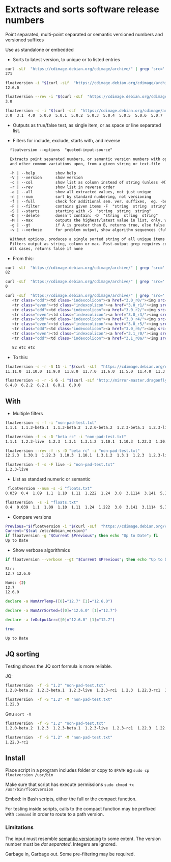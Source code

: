 # Extracts and sorts software release numbers

Point separated, multi-point separated or semantic versioned numbers and versioned suffixes

Use as standalone or embedded

- Sorts to latest version, to unique or to listed entries

```bash
curl -sLf  "https://cdimage.debian.org/cdimage/archive/" | grep 'src=' | wc -l
271

floatversion -i "$(curl -sLf  "https://cdimage.debian.org/cdimage/archive/" | grep 'src=' )" 
12.6.0

floatversion --rev -i "$(curl -sLf  "https://cdimage.debian.org/cdimage/archive/" | grep 'src=' )" 
3.0

floatversion -s -i "$(curl -sLf  "https://cdimage.debian.org/cdimage/archive/" | grep 'src=')" 
3.0  3.1  4.0  5.0.0  5.0.1  5.0.2  5.0.3  5.0.4  5.0.5  5.0.6  5.0.7  5.0.8  5.0.9  5.0.10  6.0.0  6.0.1  6.0.2  6.0.2.1  6.0.3  6.0.4  6.0.5  6.0.6  6.0.7  6.0.8  6.0.9  6.0.10  7.0.0  7.1.0  7.2.0  7.3.0  7.4.0  7.5.0  7.6.0  7.7.0  7.8.0  7.9.0  7.10.0  7.11.0  8.0.0  8.1.0  8.2.0  8.3.0  8.4.0  8.5.0  8.6.0  8.7.0  8.7.1  8.8.0  8.9.0  8.10.0  8.11.0  8.11.1  9.0.0  9.0.1  9.1.0  9.2.0  9.2.1  9.3.0  9.4.0  9.5.0  9.6.0  9.7.0  9.8.0  9.9.0  9.10.0  9.11.0  9.12.0  9.13.0  10.0.0  10.1.0  10.2.0  10.3.0  10.4.0  10.5.0  10.6.0  10.7.0  10.8.0  10.9.0  10.10.0  10.11.0  10.12.0  10.13.0  11.0.0  11.1.0  11.2.0  11.3.0  11.4.0  11.5.0  11.6.0  11.7.0  11.8.0  11.9.0  11.10.0  11.11.0  12.0.0  12.1.0  12.2.0  12.3  12.3.0  12.4.0  12.5.0  12.6.0  

```

- Outputs as true/false test, as single item, or as space or line separated list.

- Filters for include, exclude, starts with, and reverse

```txt
  floatversion --options  "quoted-input-source"

  Extracts point separated numbers, or semantic version numbers with optional suffixes,
  and other common variations upon, from a given string or text-file

  -h | --help         show help 
  -V | --version      show version
  -c | --col          show list as column instead of string (unless -M)
  -r | --rev          show list in reverse order  
  -a | --all          show all extracted values, not just unique 
  -n | --num          sort by standard numbering, not versioning
  -f | --full         check for additional sem. ver. suffixes,  eg. -beta
  -F | --filter       contains given items -F  "string  string  string" 
  -S | --starts       starting with -S  "string  string  string" 
  -D | --delete       doesn't contain: -D  "string  string  string" 
  -M | --max          outputs the highest/latest value in list, only, with '-r' shows lowest/earliest
  -g | --gt           if A is greater than B, returns true, else false (from string of two floats,'-r' is ignored)
  -v | --verbose      for problem output, show algorithm sequences (full version only) 

  Without options, produces a single sorted string of all unique items found
  Filters output as string, column or max. Post-output grep requires columns.
  All cases, returns false if none
```

- From this:
  
```bash
curl -sLf  "https://cdimage.debian.org/cdimage/archive/" | grep 'src=' | grep '11.' | wc -l
82

curl -sLf  "https://cdimage.debian.org/cdimage/archive/" | grep 'src=' | grep -E ^'11.' | wc -l
0

curl -sLf  "https://cdimage.debian.org/cdimage/archive/" | grep 'src=' | grep -E '11.'
   <tr class="odd"><td class="indexcolicon"><a href="3.0_r0/"><img src="/icons2/folder.png" alt="[DIR]"></a></td><td class="indexcolname"><a href="3.0_r0/">3.0_r0/</a></td><td class="indexcollastmod">2011-02-16 23:03  </td><td class="indexcolsize">  - </td></tr>
   <tr class="even"><td class="indexcolicon"><a href="3.0_r1/"><img src="/icons2/folder.png" alt="[DIR]"></a></td><td class="indexcolname"><a href="3.0_r1/">3.0_r1/</a></td><td class="indexcollastmod">2011-02-16 23:05  </td><td class="indexcolsize">  - </td></tr>
   <tr class="odd"><td class="indexcolicon"><a href="3.0_r2/"><img src="/icons2/folder.png" alt="[DIR]"></a></td><td class="indexcolname"><a href="3.0_r2/">3.0_r2/</a></td><td class="indexcollastmod">2011-02-16 23:05  </td><td class="indexcolsize">  - </td></tr>
   <tr class="even"><td class="indexcolicon"><a href="3.0_r3/"><img src="/icons2/folder.png" alt="[DIR]"></a></td><td class="indexcolname"><a href="3.0_r3/">3.0_r3/</a></td><td class="indexcollastmod">2011-02-16 23:05  </td><td class="indexcolsize">  - </td></tr>
   <tr class="odd"><td class="indexcolicon"><a href="3.0_r4/"><img src="/icons2/folder.png" alt="[DIR]"></a></td><td class="indexcolname"><a href="3.0_r4/">3.0_r4/</a></td><td class="indexcollastmod">2016-11-04 23:29  </td><td class="indexcolsize">  - </td></tr>
   <tr class="even"><td class="indexcolicon"><a href="3.0_r5/"><img src="/icons2/folder.png" alt="[DIR]"></a></td><td class="indexcolname"><a href="3.0_r5/">3.0_r5/</a></td><td class="indexcollastmod">2016-11-04 23:21  </td><td class="indexcolsize">  - </td></tr>
   <tr class="odd"><td class="indexcolicon"><a href="3.0_r6/"><img src="/icons2/folder.png" alt="[DIR]"></a></td><td class="indexcolname"><a href="3.0_r6/">3.0_r6/</a></td><td class="indexcollastmod">2016-11-05 01:35  </td><td class="indexcolsize">  - </td></tr>
   <tr class="even"><td class="indexcolicon"><a href="3.1_r0/"><img src="/icons2/folder.png" alt="[DIR]"></a></td><td class="indexcolname"><a href="3.1_r0/">3.1_r0/</a></td><td class="indexcollastmod">2016-11-02 20:08  </td><td class="indexcolsize">  - </td></tr>
   <tr class="odd"><td class="indexcolicon"><a href="3.1_r0a/"><img src="/icons2/folder.png" alt="[DIR]"></a></td><td class="indexcolname"><a href="3.1_r0a/">3.1_r0a/</a></td><td class="indexcollastmod">2016-11-02 20:08  </td><td class="indexcolsize">  - </td></tr>...

   82 etc etc

```

- To this:

```bash
floatversion -s -r -S 11 -i "$(curl -sLf  "https://cdimage.debian.org/cdimage/archive/" | grep 'src=')"
11.11.0  11.10.0  11.9.0  11.8.0  11.7.0  11.6.0  11.5.0  11.4.0  11.3.0  11.2.0  11.1.0  11.0.0

floatversion -s -r -S 6 -i "$(curl -sLf "http://mirror-master.dragonflybsd.org/iso-images" | grep -Eo '"dfly-x86_64-.*_REL.iso.bz2"')"
6.4.0  6.2.2  6.2.1  6.0.1  6.0.0  
```

## With

- Multiple filters

```bash
floatversion -s -f -i "non-pad-test.txt" 
1.1.1  1.1.3-beta.1  1.1.3-beta.2  1.2.0-beta.2  1.2.3-beta.1  1.2.3-live  1.2.3-rc1  1.2.3  1.3.1  1.3.1.2  1.10.1  1.10.3-beta.3  1.10.3  1.22.3-rc1  1.22.3  1.30.1  12.2.3  22.3.4-beta  22.3.4-beta.1  22.3.4-rc.2  22.13.4-rc.1   

floatversion -f -s -D "beta rc" -i "non-pad-test.txt" 
1.1.1  1.2.3-live  1.2.3  1.3.1  1.3.1.2  1.10.1  1.10.3  1.22.3  1.30.1  12.2.3 

floatversion --rev -f -s -D "beta rc" -i "non-pad-test.txt" 
12.2.3  1.30.1  1.22.3  1.10.3  1.10.1  1.3.1.2  1.3.1  1.2.3  1.2.3-live  1.1.1

floatversion -f -s -F live -i "non-pad-test.txt" 
1.2.3-live
```

- List as standard numeric or semantic

```bash
 floatversion --num -s -i "floats.txt" 
0.039  0.4  1.09  1.1  1.10  1.11  1.222  1.24  3.0  3.1114  3.141  5.111899  5.7899  16.311  16.32  34.107  34.6 

floatversion  -s -i "floats.txt" 
0.4  0.039  1.1  1.09  1.10  1.11  1.24  1.222  3.0  3.141  3.1114  5.7899  5.111899  16.32  16.311  34.6  34.107 
```

- Compare versions

```bash
Previous="$(floatversion -i "$(curl -sLf  "https://cdimage.debian.org/cdimage/archive/" | grep 'src=')" )"
Current="$(cat /etc/debian_version)"
if floatversion -g "$Current $Previous"; then echo "Up to Date"; fi
Up to Date
```

- Show verbose algorithmics

```bash
if floatversion --verbose --gt "$Current $Previous"; then echo "Up to Date"; fi

Str:
12.7 12.6.0

Nums: (2)
12.7
12.6.0

declare -a NumArrTemp=([0]="12.7" [1]="12.6.0")

declare -a NumArrSorted=([0]="12.6.0" [1]="12.7")

declare -a fvOutputArr=([0]="12.6.0" [1]="12.7")

true

Up to Date

```

## JQ sorting

Testing shows the JQ sort formula is more reliable.

JQ:

```bash
floatversion  -f -S "1.2" "non-pad-test.txt" 
1.2.0-beta.2  1.2.3-beta.1  1.2.3-live  1.2.3-rc1  1.2.3  1.22.3-rc1  1.22.3

floatversion  -f -S "1.2" -M "non-pad-test.txt" 
1.22.3
```

Gnu `sort -V`

```bash
floatversion  -f -S "1.2" "non-pad-test.txt" 
1.2.0-beta.2  1.2.3  1.2.3-beta.1  1.2.3-live  1.2.3-rc1  1.22.3  1.22.3-rc1  

floatversion  -f -S "1.2" -M "non-pad-test.txt" 
1.22.3-rc1
```

## Install

Place script in a program includes folder or copy to `$PATH` eg `sudo cp floatversion /usr/bin`

Make sure that script has execute permissions `sudo chmod +x /usr/bin/floatversion`

Embed: in Bash scripts, either the full or the compact function.  

For testing inside scripts, calls to the compact function may be prefixed with `command` in order to route to a path version.

### Limitations

The input must resemble [semantic versioning](http://semver.org/) to some extent. The version number must be _dot separated_. Integers are ignored.

Garbage in, Garbage out.  Some pre-filtering may be required.  

